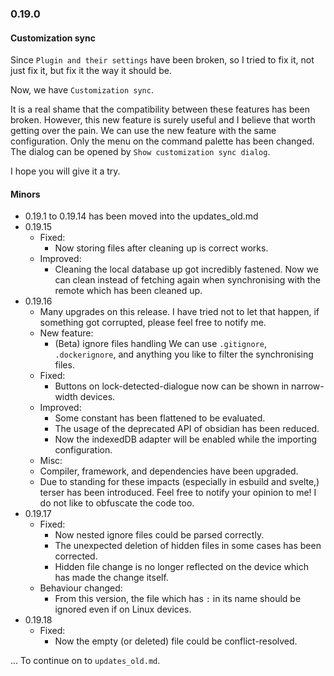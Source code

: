 ### 0.19.0

#### Customization sync

Since `Plugin and their settings` have been broken, so I tried to fix it, not just fix it, but fix it the way it should be.

Now, we have `Customization sync`.

It is a real shame that the compatibility between these features has been broken. However, this new feature is surely useful and I believe that worth getting over the pain.
We can use the new feature with the same configuration. Only the menu on the command palette has been changed. The dialog can be opened by `Show customization sync dialog`.

I hope you will give it a try.


#### Minors

- 0.19.1 to 0.19.14 has been moved into the updates_old.md
- 0.19.15
  - Fixed:
    - Now storing files after cleaning up is correct works.
  - Improved:
    - Cleaning the local database up got incredibly fastened.
      Now we can clean instead of fetching again when synchronising with the remote which has been cleaned up.
- 0.19.16
  - Many upgrades on this release. I have tried not to let that happen, if something got corrupted, please feel free to notify me.
  - New feature:
    - (Beta) ignore files handling
      We can use `.gitignore`, `.dockerignore`, and anything you like to filter the synchronising files.
  - Fixed:
    - Buttons on lock-detected-dialogue now can be shown in narrow-width devices.
  - Improved:
    - Some constant has been flattened to be evaluated.
    - The usage of the deprecated API of obsidian has been reduced.
    - Now the indexedDB adapter will be enabled while the importing configuration.
  - Misc:
  - Compiler, framework, and dependencies have been upgraded.
  - Due to standing for these impacts (especially in esbuild and svelte,) terser has been introduced. 
    Feel free to notify your opinion to me! I do not like to obfuscate the code too.
- 0.19.17
  - Fixed:
    - Now nested ignore files could be parsed correctly.
    - The unexpected deletion of hidden files in some cases has been corrected.
    - Hidden file change is no longer reflected on the device which has made the change itself.
  - Behaviour changed:
    - From this version, the file which has `:` in its name should be ignored even if on Linux devices.
- 0.19.18
  - Fixed:
    - Now the empty (or deleted) file could be conflict-resolved.

... To continue on to `updates_old.md`.
